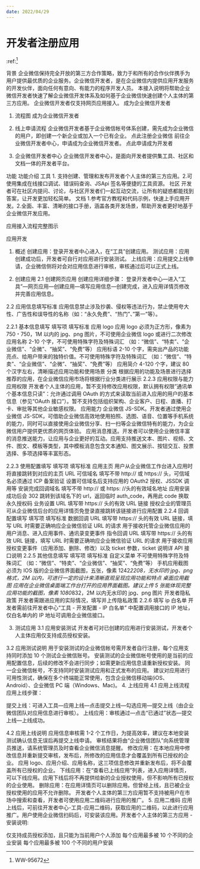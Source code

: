 ```yaml
---
date: 2022/04/29
---
```


# 开发者注册应用

:ref:[^1]

[^1]: WW-95672

背景
企业微信保持完全开放的第三方合作策略，致力于和所有的合作伙伴携手为用户提供最优质的企业服务。企业微信开发者，是在企业微信内提供应用开发服务的开发伙伴，面向任何有意向、有能力的程序开发人员。
本接入说明将帮助企业微信开发者快速了解企业微信开发体系及如何基于企业微信快速创建个人主体的第三方应用。
企业微信开发者仅支持网页应用接入。
成为企业微信开发者

1. 流程图
   成为企业微信开发者

2. 线上申请流程
   企业微信开发者基于企业微信帐号体系创建，需先成为企业微信的用户，即创建一个新企业或加入一个已有企业。
   点此注册企业微信
   前往企业微信开发者中心，申请成为企业微信开发者。
   点此申请成为开发者
3. 企业微信开发者中心
   企业微信开发者中心，是面向开发者提供集工具、社区和文档一体的开发者平台。

功能 功能介绍
工具 1. 支持创建、管理和发布开发者个人主体的第三方应用。2.可使用集成在线接口调试、错误码查询、JSApi 签名等便捷的工具资源。
社区 开发者可在社区内提问、讨论，与社区开发者们一起互动交流，让所有的疑惑都能找到答案，让开发更加轻松简单。
文档 1.参考官方教程和代码示例，快速上手应用开发。2.全面、丰富、清晰的接口手册，涵盖各类开发场景，帮助开发者更好地基于企业微信开发应用。

应用接入流程完整图示

应用开发

1. 概述
   创建应用：登录开发者中心进入，在“工具”创建应用。
   测试应用：应用创建成功后，开发者可自行对应用进行安装测试。
   上线应用：应用提交上线申请，企业微信侧将对会对应用信息进行审核，审核通过后可以正式上线。

2. 创建应用
   2.1 创建网页应用
   创建应用详细步骤：
   登录开发者中心—进入“工具”—网页应用—创建应用—填写应用信息—创建完成，进入应用详情页修改并完善应用信息。

2.2 应用信息填写标准
应用信息禁止涉及抄袭、侵权等违法行为，禁止使用夸大性、广告性和误导性的名称（如：“永久免费”、“热门”、”第一”等）。

2.2.1 基本信息填写
填写项 填写标准
应用 logo 应用 logo 必须为正方形，像素为 750﹡750，1M 以内的 jpg、png 图片，不可使用企业微信 logo 或进行二次修改
应用名称 2-10 个字，不可使用特殊字符及特殊词汇 （如：“微信”、“特卖”、“企业微信”、“企微”、“抽奖”、“免费”等）
应用标语 2-10 个字，需突出产品的功能亮点、给用户带来的独特价值。不可使用特殊字符及特殊词汇 （如：“微信”、“特卖”、“企业微信”、“企微”、“抽奖”、“免费”等）
应用简介 4-120 个字，建议 80 个汉字左右，清晰描述应用功能和使用场景
分类 根据应用的功能及场景进行选择
推荐的应用，在企业微信应用市场将根据行业分类进行展示
2.2.3 应用权限与能力
应用权限
开发者个人主体的应用，暂不支持修改应用权限，默认拥有权限”通讯单个基本信息只读”：允许通过调用 OAuth 的方式来读取当前进入应用的用户的基本信息（参见“OAuth 接口”）。暂不支持包括组织架构、企业客户、日程、直播、打卡、审批等其他企业敏感权限。
应用能力
企业微信 JS-SDK。开发者通过使用企业微信 JS-SDK，可借助企业微信高效地使用拍照、选图、语音、位置等手机系统的能力，同时可以直接使用企业微信分享、扫一扫等企业微信特有的能力，为企业微信用户提供更优质的网页体验。
应用消息推送。开发者可以使用企业微信丰富的消息推送能力，让应用与企业更好的互动。应用支持推送文本、图片、视频、文件、图文、模板等类型，其中模板消息包含文本通知、图文展示、按钮交互、投票选择、多项选择等丰富形态。

2.2.3 使用配置填写
填写项 填写标准
应用主页 用户从企业微信工作台进入应用时将直接跳转到对应的主页 URL
可信域名 填写不带 http:// 或 https:// 头，可信域名必须通过 ICP 备案验证
设置可信域名后支持应用的 OAuth2 授权、JSSDK 调用等
安装完成回调域名 填写不带 http:// 或 https: //头的有效域名地址
应用安装成功后会 302 跳转到该域名下的 url，返回临时 auth_code，再用此 code 换取永久授权码
业务设置 URL 填写带 https:// 头的有效 URL 链接
授权企业的管理员可从企业微信后台的应用详情页免登录直接跳转该链接进行应用配置
2.2.4 回调配置填写
填写项 填写标准
数据回调 URL 填写带 https:// 头的有效 URL 链接，填写 URL 时需要正确响应企业微信验证 URL 的请求
用于接收托管企业微信应用的用户消息、进入应用事件、通讯录变更事件
指令回调 URL 填写带 https:// 头的有效 URL 链接，填写 URL 时需要正确响应企业微信验证 URL 的请求
用于接收应用授权变更事件（应用添加、删除、修改）以及 ticket 参数，ticket 说明详 API 接口说明
2.2.5 其他信息填写
填写项 填写标准
自定义菜单 不可使用特殊字符及特殊词汇 （如：“微信”、“特卖”、“企业微信”、“抽奖”、“免费”等）
手机应用截图 必须为 IOS 版的企业微信界面截图，五张，像素 1242*2208，无水印的 jpg、png 格式，2M 以内，可进行一定的设计来清晰直观呈现应用功能和特点
桌面应用截图 应用在企业微信桌面端工作台打开的应用界面截图。建议上传 5 张能体现完整应用功能的截图，像素 1080*832，2M 以内无水印的 jpg、png 图片
开发者隐私政策 开发者需跟进应用的实际情况，填写并上传隐私政策
2.2.6 填写 ip 白名单
开发者需前往开发者中心“工具 - 开发配置 - IP 白名单” 中配置调用接口的 IP 地址，仅白名单内的 IP 地址可调用企业微信接口。

3. 测试应用
   3.1 应用安装测试
   开发者可对已创建的应用进行安装测试，开发者个人主体应用仅支持成员授权安装。

3.2 应用测试说明
用于安装测试的企业微信帐号需开发者自行注册，每个应用支持同时添加 10 个测试企业微信账号。
安装测试的企业微信帐号使用的是当前的应用配置信息，后续的修改不会进行同步；如需更新应用信息请重新授权安装。
同一企业微信帐号，不支持同时安装测试应用和正式发布的应用。
建议对应用进行可用性测试，确保在多个终端能正常使用，包含企业微信移动端(iOS、Android）、企业微信 PC 端（Windows、Mac)。 4. 上线应用
4.1 应用上线流程
应用上线步骤：

提交上线：可进入工具—应用上线—点击提交上线—勾选应用—提交上线（由企业微信团队对应用信息进行审核）。
上线应用：审核通过—点击“已通过”状态—提交上线—上线成功。

4.2 应用上线说明
应用信息审核需 1-2 个工作日，为提高效率，建议在本地安装测试确认信息无误后再提交上线申请。
审核结果将由“企业微信团队”向系统管理员推送，请系统管理员及时查看企业微信消息提醒。
修改应用：在本地应用中修改信息并重新提交审核，发布后，所修改的应用信息才会覆盖到所有已授权的企业。
应用 logo、应用介绍、应用名称，这三项信息修改并重新发布后，将不会覆盖所有已授权的企业。
下线应用：在“查看已上线应用”列表，进入应用详情页，可以下线应用。应用下线后将不再提供给新的企业授权使用，但不影响所有已授权的企业使用。
删除应用：在应用详情页可以删除应用。但曾经上线，且已被企业授权使用的应用不允许删除。
开发者个人主体的第三方应用暂不支持被用户在市场中搜索和查看，开发者可使用应用二维码进行应用的推广。 5. 应用二维码
应用上线后，可前往开发者中心-工具-应用二维码，获取应用的二维码，以此进行应用推广。用户使用企业微信扫码后，可安装该应用。开发者个人主体的第三方应用 -安装说明:

仅支持成员授权添加，且只能为当前用户个人添加
每个应用最多被 10 个不同的企业安装
每个应用最多被 100 个不同的用户安装
